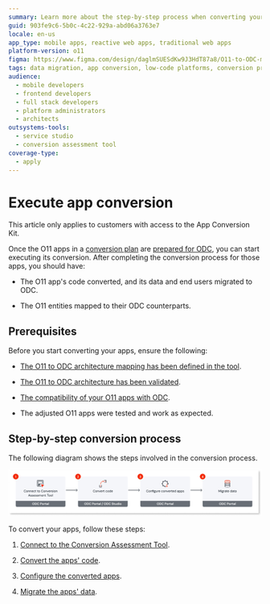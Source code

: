 ```yaml
---
summary: Learn more about the step-by-step process when converting your o11 apps and data to ODC.
guid: 903fe9c6-5b0c-4c22-929a-abd06a3763e7
locale: en-us
app_type: mobile apps, reactive web apps, traditional web apps
platform-version: o11
figma: https://www.figma.com/design/daglmSUESdKw9J3HdT87a8/O11-to-ODC-migration?node-id=2139-92
tags: data migration, app conversion, low-code platforms, conversion process, conversion tools
audience:
  - mobile developers
  - frontend developers
  - full stack developers
  - platform administrators
  - architects
outsystems-tools:
  - service studio
  - conversion assessment tool
coverage-type:
  - apply
---
```


# Execute app conversion

<div class="info" markdown="1">

This article only applies to customers with access to the App Conversion Kit. 

</div>

Once the O11 apps in a [conversion plan](../plan/plan-define-migration-plans.md) are [prepared for ODC](../prepare/prep-intro.md), you can start executing its conversion. After completing the conversion process for those apps, you should have:

* The O11 app's code converted, and its data and end users migrated to ODC.

* The O11 entities mapped to their ODC counterparts.

## Prerequisites

Before you start converting your apps, ensure the following:

* [The O11 to ODC architecture mapping has been defined in the tool](../plan/plan-map-apps.md).

* [The O11 to ODC architecture has been validated](../plan/plan-assess-refactor.md).

* [The compatibility of your O11 apps with ODC](../prepare/prep-refactor-o11-apps.md).

* The adjusted O11 apps were tested and work as expected.

## Step-by-step conversion process

The following diagram shows the steps involved in the conversion process.

![Diagram showing the steps involved in the conversion process](images/execute-conversion-diag.png "Conversion process")

To convert your apps, follow these steps:

1. [Connect to the Conversion Assessment Tool](execute-connect-to-tool.md).

1. [Convert the apps' code](execute-about-migrate-code.md).

1. [Configure the converted apps](execute-configure-migrated-apps.md).

1. [Migrate the apps' data](execute-about-migrate-data.md).
